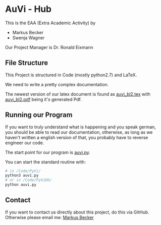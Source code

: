 # AuVi - Hub
This is the EAA (Extra Academic Activity) by
- Markus Becker
- Swenja Wagner

Our Project Manager is Dr. Ronald Eixmann

## File Structure
This Project is structured in Code (mostly python2.7) and LaTeX.

We need to write a pretty complex documentation.

The newest version of our latex document is found as [auvi_bl2.tex](/Latex/Lernleistung/auvi_bl2.tex) with [auvi_bl2.pdf](/Latex/Lernleistung/auvi_bl2.pdf) being it's generated Pdf.

## Running our Program
If you want to truly understand what is happening and you speak german, you should be able to read our documentation, otherwise, as long as we haven't written a english version of that, you probably have to reverse engineer our code.

The start point for our program is [auvi.py](/Code/PyVi/auvi.py).

You can start the standard routine with:

```python
# in /Code/PyVi/
python3 auvi.py
# or in /Code/PyViDb/
python auvi.py
```

## Contact
If you want to contact us directly about this project, do this via GitHub. Otherwise please email me: [Markus Becker](mailto:markus@tibyte.net?subject=AuVi)
